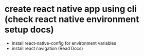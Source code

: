 # create react native app using cli (check react native environment setup docs)

- install react-native-config for environment variables
- install react navigation (Read Docs)
